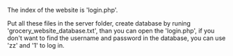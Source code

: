 The index of the website is 'login.php'.

Put all these files in the server folder, create database by runing 'grocery_website_database.txt', than you can open the 'login.php', if you don't want to find the username and password in the database, you can use 'zz' and '1' to log in.
